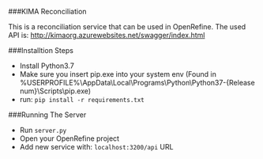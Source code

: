 ###KIMA Reconciliation

 This is a reconciliation service that can be used in OpenRefine.
 The used API is: http://kimaorg.azurewebsites.net/swagger/index.html

###Installtion Steps

- Install Python3.7
- Make sure you insert pip.exe into your system env (Found in %USERPROFILE%\AppData\Local\Programs\Python\Python37-{Release num}\Scripts\pip.exe)
- run: `pip install -r requirements.txt`

###Running The Server

- Run `server.py`
- Open your OpenRefine project
- Add new service with: `localhost:3200/api` URL